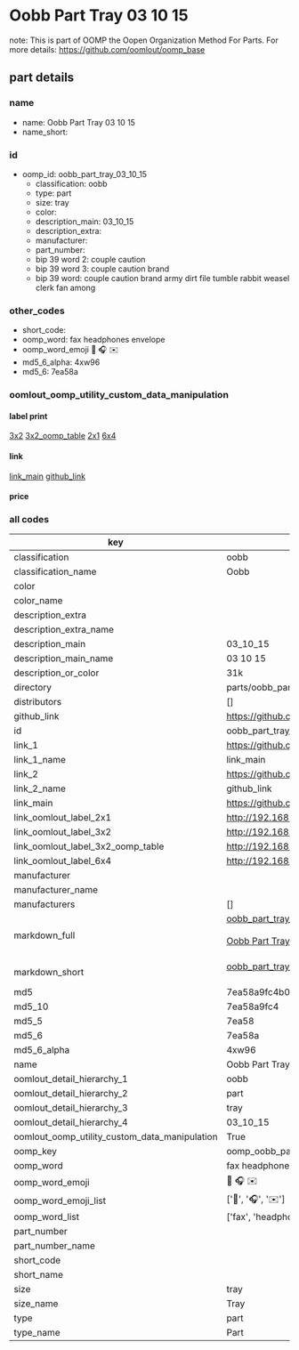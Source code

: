 # Oobb Part Tray 03 10 15  

note: This is part of OOMP the Oopen Organization Method For Parts. For more details: https://github.com/oomlout/oomp_base

##  part details





### name
* name: Oobb Part Tray 03 10 15
* name_short: 
### id
* oomp_id: oobb_part_tray_03_10_15
  * classification: oobb
  * type: part
  * size: tray
  * color: 
  * description_main: 03_10_15
  * description_extra: 
  * manufacturer: 
  * part_number: 
  * bip 39 word 2: couple caution
  * bip 39 word 3: couple caution brand
  * bip 39 word: couple caution brand army dirt file tumble rabbit weasel clerk fan among

### other_codes
* short_code: 
* oomp_word: fax headphones envelope
* oomp_word_emoji :fax: :headphones: :envelope:
* md5_6_alpha: 4xw96
* md5_6: 7ea58a






### oomlout_oomp_utility_custom_data_manipulation
#### label print
[3x2](http://192.168.1.245:1112/?label=oomp%204xw96)
[3x2_oomp_table](http://192.168.1.107:1112/?label=oomp%204xw96)
[2x1](http://192.168.1.242:1112/?label=oomp%204xw96)
[6x4](http://192.168.1.55:1112/?label=oomp%204xw96)    

#### link

[link_main](https://github.com/oomlout/oomlout_oomp_current_version_messy/tree/main/parts/oobb_part_tray_03_10_15) [github_link](https://github.com/oomlout/oomlout_oomp_part_src/tree/main/parts/oobb_part_tray_03_10_15)                             

#### price







### all codes 
| key | value |  
| --- | --- |  
| classification | oobb |  
| classification_name | Oobb |  
| color |  |  
| color_name |  |  
| description_extra |  |  
| description_extra_name |  |  
| description_main | 03_10_15 |  
| description_main_name | 03 10 15 |  
| description_or_color | 31k |  
| directory | parts/oobb_part_tray_03_10_15 |  
| distributors | [] |  
| github_link | https://github.com/oomlout/oomlout_oomp_part_src/tree/main/parts/oobb_part_tray_03_10_15 |  
| id | oobb_part_tray_03_10_15 |  
| link_1 | https://github.com/oomlout/oomlout_oomp_current_version_messy/tree/main/parts/oobb_part_tray_03_10_15 |  
| link_1_name | link_main |  
| link_2 | https://github.com/oomlout/oomlout_oomp_part_src/tree/main/parts/oobb_part_tray_03_10_15 |  
| link_2_name | github_link |  
| link_main | https://github.com/oomlout/oomlout_oomp_current_version_messy/tree/main/parts/oobb_part_tray_03_10_15 |  
| link_oomlout_label_2x1 | http://192.168.1.242:1112/?label=oomp%204xw96 |  
| link_oomlout_label_3x2 | http://192.168.1.245:1112/?label=oomp%204xw96 |  
| link_oomlout_label_3x2_oomp_table | http://192.168.1.107:1112/?label=oomp%204xw96 |  
| link_oomlout_label_6x4 | http://192.168.1.55:1112/?label=oomp%204xw96 |  
| manufacturer |  |  
| manufacturer_name |  |  
| manufacturers | [] |  
| markdown_full | [oobb_part_tray_03_10_15](https://github.com/oomlout/oomlout_oomp_current_version_messy/tree/main/parts/oobb_part_tray_03_10_15)<br>[](https://github.com/oomlout/oomlout_oomp_current_version_messy/tree/main/parts/oobb_part_tray_03_10_15)<br>[Oobb Part Tray 03 10 15](https://github.com/oomlout/oomlout_oomp_current_version_messy/tree/main/parts/oobb_part_tray_03_10_15)<br><br> |  
| markdown_short | [oobb_part_tray_03_10_15](https://github.com/oomlout/oomlout_oomp_current_version_messy/tree/main/parts/oobb_part_tray_03_10_15)<br><br> |  
| md5 | 7ea58a9fc4b03d49589f50c036092989 |  
| md5_10 | 7ea58a9fc4 |  
| md5_5 | 7ea58 |  
| md5_6 | 7ea58a |  
| md5_6_alpha | 4xw96 |  
| name | Oobb Part Tray 03 10 15 |  
| oomlout_detail_hierarchy_1 | oobb |  
| oomlout_detail_hierarchy_2 | part |  
| oomlout_detail_hierarchy_3 | tray |  
| oomlout_detail_hierarchy_4 | 03_10_15 |  
| oomlout_oomp_utility_custom_data_manipulation | True |  
| oomp_key | oomp_oobb_part_tray_03_10_15 |  
| oomp_word | fax headphones envelope |  
| oomp_word_emoji | :fax: :headphones: :envelope: |  
| oomp_word_emoji_list | [':fax:', ':headphones:', ':envelope:'] |  
| oomp_word_list | ['fax', 'headphones', 'envelope'] |  
| part_number |  |  
| part_number_name |  |  
| short_code |  |  
| short_name |  |  
| size | tray |  
| size_name | Tray |  
| type | part |  
| type_name | Part |  
